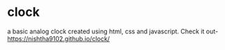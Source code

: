 # clock
a basic analog clock created using html, css and javascript. Check it out- https://nishtha9102.github.io/clock/
